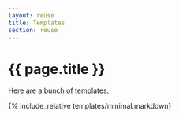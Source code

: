 ```yaml
---
layout: reuse
title: Templates
section: reuse
---
```


# {{ page.title }}

Here are a bunch of templates.

{% include_relative templates/minimal.markdown}
